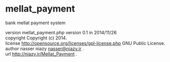 mellat_payment
==============

bank mellat payment system

 version   mellat_payment.php version 0.1 in 2014/11/26                     		
 copyright Copyright (c) 2014.                                               	
 license   http://opensource.org/licenses/gpl-license.php GNU Public License. 
 author    nasser niazy  nasser@niazy.ir .                                  	
 url    http://niazy.ir/Mellat_Payment .  
